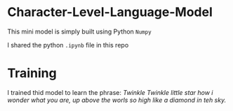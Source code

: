 # Character-Level-Language-Model
This mini model is simply built using Python `Numpy`

I shared the python `.ipynb` file in this repo 

# Training
I trained thid model to learn the phrase: *Twinkle Twinkle little star how i wonder what you are, up above the worls so high like a diamond in teh sky.*
